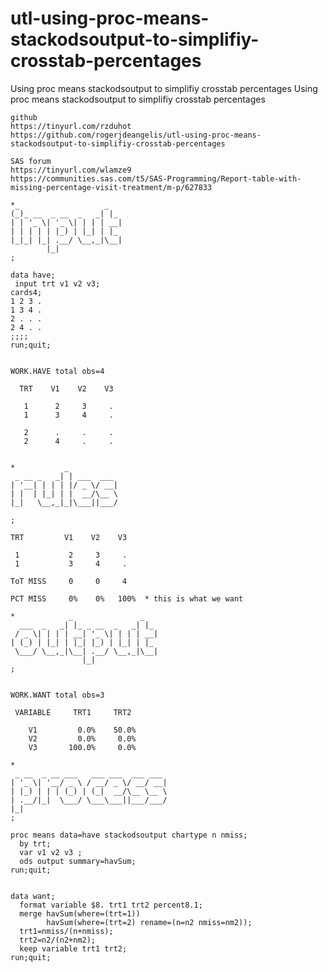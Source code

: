 # utl-using-proc-means-stackodsoutput-to-simplifiy-crosstab-percentages
Using proc means stackodsoutput to simplifiy crosstab percentages
    Using proc means stackodsoutput to simplifiy crosstab percentages

    github
    https://tinyurl.com/rzduhot
    https://github.com/rogerjdeangelis/utl-using-proc-means-stackodsoutput-to-simplifiy-crosstab-percentages

    SAS forum
    https://tinyurl.com/wlamze9
    https://communities.sas.com/t5/SAS-Programming/Report-table-with-missing-percentage-visit-treatment/m-p/627833

    *_                   _
    (_)_ __  _ __  _   _| |_
    | | '_ \| '_ \| | | | __|
    | | | | | |_) | |_| | |_
    |_|_| |_| .__/ \__,_|\__|
            |_|
    ;

    data have;
     input trt v1 v2 v3;
    cards4;
    1 2 3 .
    1 3 4 .
    2 . . .
    2 4 . .
    ;;;;
    run;quit;


    WORK.HAVE total obs=4

      TRT    V1    V2    V3

       1      2     3     .
       1      3     4     .

       2      .     .     .
       2      4     .     .


    *           _
     _ __ _   _| | ___  ___
    | '__| | | | |/ _ \/ __|
    | |  | |_| | |  __/\__ \
    |_|   \__,_|_|\___||___/

    ;

    TRT         V1    V2    V3

     1           2     3     .
     1           3     4     .

    ToT MISS     0     0     4

    PCT MISS     0%    0%   100%  * this is what we want

    *            _               _
      ___  _   _| |_ _ __  _   _| |_
     / _ \| | | | __| '_ \| | | | __|
    | (_) | |_| | |_| |_) | |_| | |_
     \___/ \__,_|\__| .__/ \__,_|\__|
                    |_|
    ;


    WORK.WANT total obs=3

     VARIABLE     TRT1     TRT2

        V1         0.0%    50.0%
        V2         0.0%     0.0%
        V3       100.0%     0.0%

    *
     _ __  _ __ ___   ___ ___  ___ ___
    | '_ \| '__/ _ \ / __/ _ \/ __/ __|
    | |_) | | | (_) | (_|  __/\__ \__ \
    | .__/|_|  \___/ \___\___||___/___/
    |_|
    ;

    proc means data=have stackodsoutput chartype n nmiss;
      by trt;
      var v1 v2 v3 ;
      ods output summary=havSum;
    run;quit;


    data want;
      format variable $8. trt1 trt2 percent8.1;
      merge havSum(where=(trt=1))
            havSum(where=(trt=2) rename=(n=n2 nmiss=nm2));
      trt1=nmiss/(n+nmiss);
      trt2=n2/(n2+nm2);
      keep variable trt1 trt2;
    run;quit;


